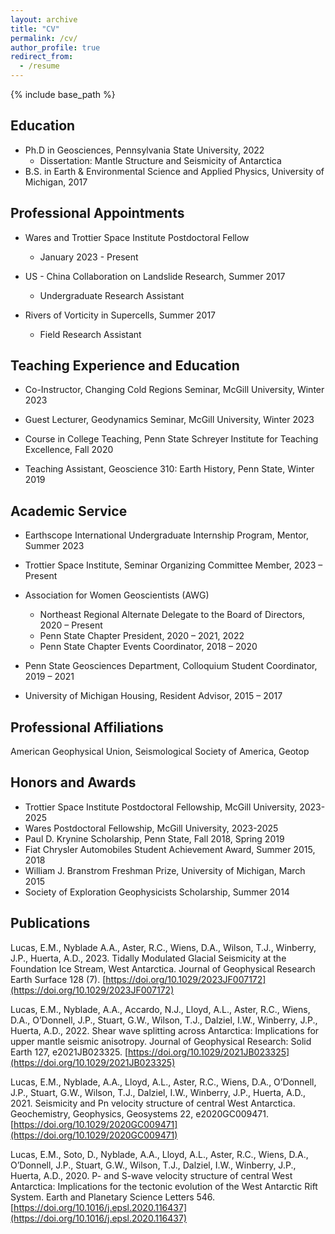 ```yaml
---
layout: archive
title: "CV"
permalink: /cv/
author_profile: true
redirect_from:
  - /resume
---
```


{% include base_path %}


## Education
* Ph.D in Geosciences, Pennsylvania State University, 2022
	* Dissertation: Mantle Structure and Seismicity of Antarctica
* B.S. in Earth & Environmental Science and Applied Physics, University of Michigan, 2017 


## Professional Appointments
* Wares and Trottier Space Institute Postdoctoral Fellow
	* January 2023 - Present

* US - China Collaboration on Landslide Research, Summer 2017
	* Undergraduate Research Assistant
	
* Rivers of Vorticity in Supercells, Summer 2017
	* Field Research Assistant
	
	
## Teaching Experience and Education
* Co-Instructor, Changing Cold Regions Seminar, McGill University, Winter 2023

* Guest Lecturer, Geodynamics Seminar, McGill University, Winter 2023

* Course in College Teaching, Penn State Schreyer Institute for Teaching Excellence, Fall 2020

* Teaching Assistant, Geoscience 310: Earth History, Penn State, Winter 2019


## Academic Service
* Earthscope International Undergraduate Internship Program, Mentor, Summer 2023

* Trottier Space Institute, Seminar Organizing Committee Member, 2023 – Present
						
* Association for Women Geoscientists (AWG)
	* Northeast Regional Alternate Delegate to the Board of Directors, 2020 – Present
	* Penn State Chapter President, 2020 – 2021, 2022     
	* Penn State Chapter Events Coordinator, 2018 – 2020

* Penn State Geosciences Department, Colloquium Student Coordinator, 2019 – 2021

* University of Michigan Housing, Resident Advisor, 2015 – 2017


## Professional Affiliations
American Geophysical Union, Seismological Society of America, Geotop


## Honors and Awards
* Trottier Space Institute Postdoctoral Fellowship, McGill University, 2023-2025
* Wares Postdoctoral Fellowship, McGill University, 2023-2025
* Paul D. Krynine Scholarship, Penn State, Fall 2018, Spring 2019
* Fiat Chrysler Automobiles Student Achievement Award, Summer 2015, 2018
* William J. Branstrom Freshman Prize, University of Michigan, March 2015
* Society of Exploration Geophysicists Scholarship, Summer 2014 


  
## Publications
Lucas, E.M., Nyblade A.A., Aster, R.C., Wiens, D.A., Wilson, T.J., Winberry, J.P., Huerta, A.D., 2023. 
Tidally Modulated Glacial Seismicity at the Foundation Ice Stream,
West Antarctica. Journal of Geophysical Research Earth Surface 128 (7). [https://doi.org/10.1029/2023JF007172](https://doi.org/10.1029/2023JF007172) 

Lucas, E.M., Nyblade, A.A., Accardo, N.J., Lloyd, A.L., Aster, R.C., Wiens, D.A., 
O’Donnell, J.P., Stuart, G.W., Wilson, T.J., Dalziel, I.W., Winberry, J.P., Huerta, A.D., 2022. Shear wave splitting across Antarctica: Implications for upper mantle seismic anisotropy. 
Journal of Geophysical Research: Solid Earth 127, e2021JB023325.
[https://doi.org/10.1029/2021JB023325](https://doi.org/10.1029/2021JB023325) 

Lucas, E.M., Nyblade, A.A., Lloyd, A.L., Aster, R.C., Wiens, D.A., O’Donnell, 
J.P., Stuart, G.W., Wilson, T.J., Dalziel, I.W., Winberry, J.P., Huerta, A.D., 2021. 
Seismicity and Pn velocity structure of central West Antarctica. Geochemistry, 
Geophysics, Geosystems 22, e2020GC009471. [https://doi.org/10.1029/2020GC009471](https://doi.org/10.1029/2020GC009471) 

 
Lucas, E.M., Soto, D., Nyblade, A.A., Lloyd, A.L., Aster, R.C., Wiens, D.A., O’Donnell, 
J.P., Stuart, G.W., Wilson, T.J., Dalziel, I.W., Winberry, J.P., Huerta, A.D., 2020. 
P- and S-wave velocity structure of central West Antarctica: Implications for the tectonic 
evolution of the West Antarctic Rift System. Earth and Planetary Science Letters 546.
[https://doi.org/10.1016/j.epsl.2020.116437](https://doi.org/10.1016/j.epsl.2020.116437)
  
  
